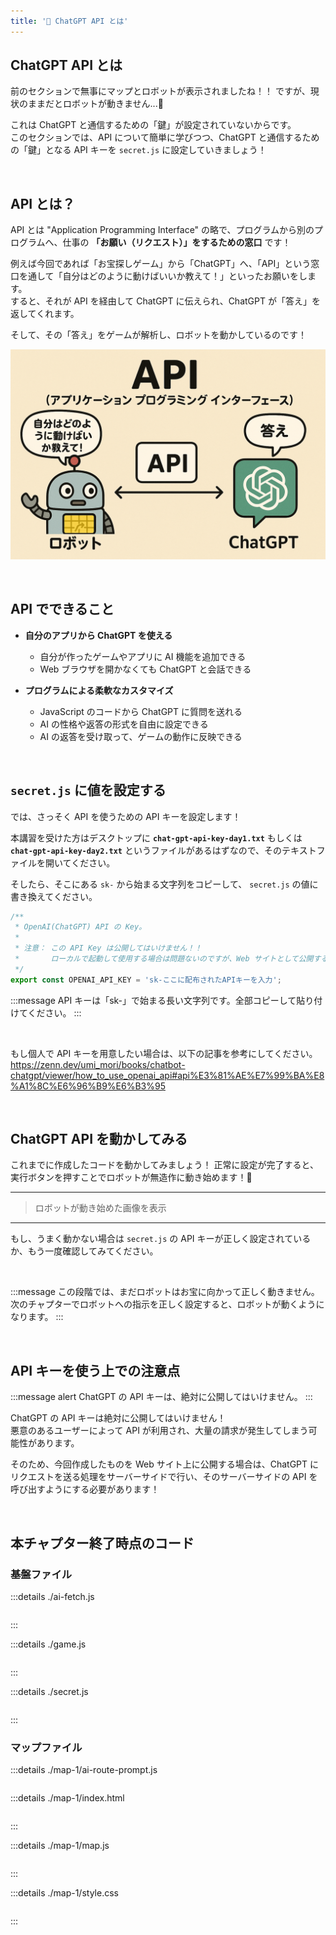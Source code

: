 ```yaml
---
title: '💛 ChatGPT API とは'
---
```


## ChatGPT API とは

前のセクションで無事にマップとロボットが表示されましたね！！
ですが、現状のままだとロボットが動きません...🤔

これは ChatGPT と通信するための「鍵」が設定されていないからです。\
このセクションでは、API について簡単に学びつつ、ChatGPT と通信するための「鍵」となる API キーを `secret.js` に設定していきましょう！

<br />

## API とは？

API とは "Application Programming Interface" の略で、プログラムから別のプログラムへ、仕事の **「お願い（リクエスト）」をするための窓口** です！

例えば今回であれば「お宝探しゲーム」から「ChatGPT」へ、「API」という窓口を通して「自分はどのように動けばいいか教えて！」といったお願いをします。\
すると、それが API を経由して ChatGPT に伝えられ、ChatGPT が「答え」を返してくれます。

そして、その「答え」をゲームが解析し、ロボットを動かしているのです！

![API のイラスト](/images/nagoya-ai-event-2025-programming-workshop/05_chatgpt-api/01_chatgpt-api.png)

<br />

## API でできること

- **自分のアプリから ChatGPT を使える**

  - 自分が作ったゲームやアプリに AI 機能を追加できる
  - Web ブラウザを開かなくても ChatGPT と会話できる

- **プログラムによる柔軟なカスタマイズ**

  - JavaScript のコードから ChatGPT に質問を送れる
  - AI の性格や返答の形式を自由に設定できる
  - AI の返答を受け取って、ゲームの動作に反映できる

<br />

## `secret.js` に値を設定する

では、さっそく API を使うための API キーを設定します！

本講習を受けた方はデスクトップに **`chat-gpt-api-key-day1.txt`** もしくは **`chat-gpt-api-key-day2.txt`** というファイルがあるはずなので、そのテキストファイルを開いてください。

そしたら、そこにある `sk-` から始まる文字列をコピーして、 `secret.js` の値に書き換えてください。

```javascript:./secret.js
/**
 * OpenAI(ChatGPT) API の Key。
 *
 * 注意： この API Key は公開してはいけません！！
 *       ローカルで起動して使用する場合は問題ないのですが、Web サイトとして公開する場合などは、API Key を必要としている処理をサーバーサイドで記述するなど、API Key は隠す必要があります。
 */
export const OPENAI_API_KEY = 'sk-ここに配布されたAPIキーを入力';
```

:::message
API キーは「sk-」で始まる長い文字列です。全部コピーして貼り付けてください。
:::

<br />

もし個人で API キーを用意したい場合は、以下の記事を参考にしてください。
https://zenn.dev/umi_mori/books/chatbot-chatgpt/viewer/how_to_use_openai_api#api%E3%81%AE%E7%99%BA%E8%A1%8C%E6%96%B9%E6%B3%95

<br />

## ChatGPT API を動かしてみる

これまでに作成したコードを動かしてみましょう！
正常に設定が完了すると、実行ボタンを押すことでロボットが無造作に動き始めます！🎉

---

> ロボットが動き始めた画像を表示

---

もし、うまく動かない場合は `secret.js` の API キーが正しく設定されているか、もう一度確認してみてください。

<br />

:::message
この段階では、まだロボットはお宝に向かって正しく動きません。\
次のチャプターでロボットへの指示を正しく設定すると、ロボットが動くようになります。
:::

<br />

## API キーを使う上での注意点

:::message alert
ChatGPT の API キーは、絶対に公開してはいけません。
:::

ChatGPT の API キーは絶対に公開してはいけません！\
悪意のあるユーザーによって API が利用され、大量の請求が発生してしまう可能性があります。

そのため、今回作成したものを Web サイト上に公開する場合は、ChatGPT にリクエストを送る処理をサーバーサイドで行い、そのサーバーサイドの API を呼び出すようにする必要があります！

<br />

## 本チャプター終了時点のコード

### 基盤ファイル

:::details ./ai-fetch.js

```javascript

```

:::

:::details ./game.js

```javascript

```

:::

:::details ./secret.js

```javascript

```

:::

### マップファイル

:::details ./map-1/ai-route-prompt.js

```javascript

```

:::details ./map-1/index.html

```html

```

:::

:::details ./map-1/map.js

```javascript

```

:::

:::details ./map-1/style.css

```css

```

:::
